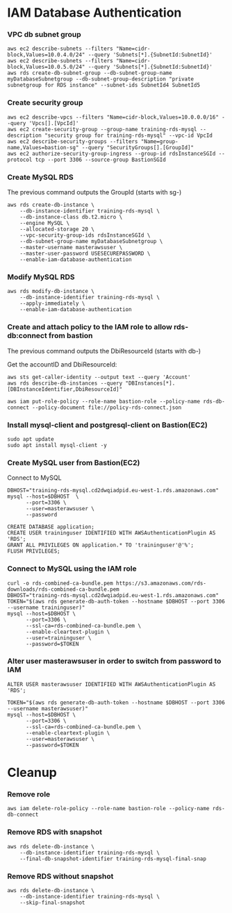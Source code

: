 # IAM Database Authentication

### VPC db subnet group

```
aws ec2 describe-subnets --filters "Name=cidr-block,Values=10.0.4.0/24" --query 'Subnets[*].{SubnetId:SubnetId}'
aws ec2 describe-subnets --filters "Name=cidr-block,Values=10.0.5.0/24" --query 'Subnets[*].{SubnetId:SubnetId}'
aws rds create-db-subnet-group --db-subnet-group-name myDatabaseSubnetgroup --db-subnet-group-description "private subnetgroup for RDS instance" --subnet-ids SubnetId4 SubnetId5
```

### Create security group

```
aws ec2 describe-vpcs --filters "Name=cidr-block,Values=10.0.0.0/16" --query 'Vpcs[].[VpcId]'
aws ec2 create-security-group --group-name training-rds-mysql --description "security group for training-rds-mysql" --vpc-id VpcId
aws ec2 describe-security-groups --filters "Name=group-name,Values=bastion-sg" --query "SecurityGroups[].[GroupId]"
aws ec2 authorize-security-group-ingress --group-id rdsInstanceSGId --protocol tcp --port 3306 --source-group BastionSGId
```

### Create MySQL RDS
The previous command outputs the GroupId (starts with sg-)

```
aws rds create-db-instance \
    --db-instance-identifier training-rds-mysql \
    --db-instance-class db.t2.micro \
    --engine MySQL \
    --allocated-storage 20 \
    --vpc-security-group-ids rdsInstanceSGId \
    --db-subnet-group-name myDatabaseSubnetgroup \
    --master-username masterawsuser \
    --master-user-password USESECUREPASSWORD \
    --enable-iam-database-authentication 
```

### Modify MySQL RDS

```
aws rds modify-db-instance \
    --db-instance-identifier training-rds-mysql \
    --apply-immediately \
    --enable-iam-database-authentication
```

### Create and attach policy to the IAM role to allow rds-db:connect from bastion

The previous command outputs the DbiResourceId (starts with db-)

Get the accountID and DbiResourceId:
```
aws sts get-caller-identity --output text --query 'Account'
aws rds describe-db-instances --query "DBInstances[*].[DBInstanceIdentifier,DbiResourceId]"
```

```
aws iam put-role-policy --role-name bastion-role --policy-name rds-db-connect --policy-document file://policy-rds-connect.json
```

### Install mysql-client and postgresql-client on Bastion(EC2)

```
sudo apt update
sudo apt install mysql-client -y
```

### Create MySQL user from Bastion(EC2)

Connect to MySQL

```
DBHOST="training-rds-mysql.cd2dwqiadpid.eu-west-1.rds.amazonaws.com"
mysql --host=$DBHOST  \      
      --port=3306 \
      --user=masterawsuser \
      --password
```

```
CREATE DATABASE application;
CREATE USER traininguser IDENTIFIED WITH AWSAuthenticationPlugin AS 'RDS';
GRANT ALL PRIVILEGES ON application.* TO 'traininguser'@'%';
FLUSH PRIVILEGES;
```

### Connect to MySQL using the IAM role

```
curl -o rds-combined-ca-bundle.pem https://s3.amazonaws.com/rds-downloads/rds-combined-ca-bundle.pem
DBHOST="training-rds-mysql.cd2dwqiadpid.eu-west-1.rds.amazonaws.com"
TOKEN="$(aws rds generate-db-auth-token --hostname $DBHOST --port 3306 --username traininguser)"
mysql --host=$DBHOST \
      --port=3306 \
      --ssl-ca=rds-combined-ca-bundle.pem \
      --enable-cleartext-plugin \
      --user=traininguser \
      --password=$TOKEN
```

### Alter user masterawsuser in order to switch from password to IAM

```
ALTER USER masterawsuser IDENTIFIED WITH AWSAuthenticationPlugin AS 'RDS';
```

```
TOKEN="$(aws rds generate-db-auth-token --hostname $DBHOST --port 3306 --username masterawsuser)"
mysql --host=$DBHOST \
      --port=3306 \
      --ssl-ca=rds-combined-ca-bundle.pem \
      --enable-cleartext-plugin \
      --user=masterawsuser \
      --password=$TOKEN
```

# Cleanup

### Remove role

```
aws iam delete-role-policy --role-name bastion-role --policy-name rds-db-connect
```

### Remove RDS with snapshot

```
aws rds delete-db-instance \
    --db-instance-identifier training-rds-mysql \
    --final-db-snapshot-identifier training-rds-mysql-final-snap
```

### Remove RDS without snapshot

```
aws rds delete-db-instance \
    --db-instance-identifier training-rds-mysql \
    --skip-final-snapshot
```